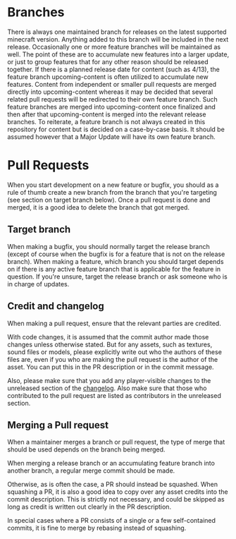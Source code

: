 
# Branches

There is always one maintained branch for releases on the latest supported minecraft version. Anything added to this branch will be included in the next release.
Occasionally one or more feature branches will be maintained as well. The point of these are to accumulate new features into a larger update, or just to group features that for any other reason should be released together.
If there is a planned release date for content (such as 4/13), the feature branch upcoming-content is often utilized to accumulate new features. Content from independent or smaller pull requests are merged directly into upcoming-content whereas it may be decided that several related pull requests will be redirected to their own feature branch. Such feature branches are merged into upcoming-content once finalized and then after that upcoming-content is merged into the relevant release branches.
To reiterate, a feature branch is not always created in this repository for content but is decided on a case-by-case basis. It should be assumed however that a Major Update will have its own feature branch.

# Pull Requests

When you start development on a new feature or bugfix, you should as a rule of thumb create a new branch from the branch that you're targeting (see section on target branch below).
Once a pull request is done and merged, it is a good idea to delete the branch that got merged.

## Target branch

When making a bugfix, you should normally target the release branch (except of course when the bugfix is for a feature that is not on the release branch).
When making a feature, which branch you should target depends on if there is any active feature branch that is applicable for the feature in question.
If you're unsure, target the release branch or ask someone who is in charge of updates.

## Credit and changelog

When making a pull request, ensure that the relevant parties are credited.

With code changes, it is assumed that the commit author made those changes unless otherwise stated.
But for any assets, such as textures, sound files or models, please explicitly write out who the authors of these files are, even if you who are making the pull request is the author of the asset.
You can put this in the PR description or in the commit message.

Also, please make sure that you add any player-visible changes to the unreleased section of the [changelog](CHANGELOG.md).
Also make sure that those who contributed to the pull request are listed as contributors in the unreleased section.

## Merging a Pull request

When a maintainer merges a branch or pull request, the type of merge that should be used depends on the branch being merged.

When merging a release branch or an accumulating feature branch into another branch, a regular merge commit should be made.

Otherwise, as is often the case, a PR should instead be squashed.
When squashing a PR, it is also a good idea to copy over any asset credits into the commit description.
This is strictly not necessary, and could be skipped as long as credit is written out clearly in the PR description.

In special cases where a PR consists of a single or a few self-contained commits, it is fine to merge by rebasing instead of squashing.
